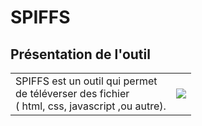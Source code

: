 ﻿# SPIFFS

## Présentation de l'outil

| | |
|-|-|
|SPIFFS est un outil qui permet <br>de téléverser des fichier <br>( html, css, javascript ,ou autre).|![](https://github.com/BenjaminNeveu/Stage-ESP32-Si4735/blob/master/SPIFFS_tools/img_for_readme/file.jpg)|
